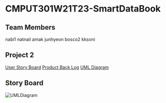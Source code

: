 # CMPUT301W21T23-SmartDataBook

## Team Members

nabi1
natnail
amak
junhyeon
bosco2
kksoni

## Project 2

[User Story Board](https://github.com/CMPUT301W21T23/CMPUT301W21T23-SmartDataBook/tree/main/ProjectPreparation/StoryBoard)
[Product Back Log](https://github.com/bosco4/CMPUT301W21T23-SmartDataBook/issues)
[UML Diagram](https://github.com/CMPUT301W21T23/CMPUT301W21T23-SmartDataBook/blob/main/ProjectPreparation/UMLDiagram/UML.pdf)

## Story Board

![UMLDiagram](https://github.com/bosco4/CMPUT301W21T23-SmartDataBook/blob/main/ProjectPreparation/UMLDiagram/UML_Prep.png)

